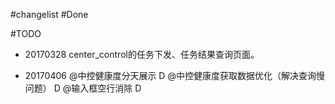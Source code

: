 #changelist
#Done

#TODO
- 20170328
center_control的任务下发、任务结果查询页面。

- 20170406
@中控健康度分天展示 D
@中控健康度获取数据优化（解决查询慢问题） D
@输入框空行消除 D
